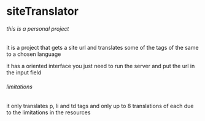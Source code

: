 # siteTranslator

###### this is a personal project

it is a project that gets a site url and translates some of the tags of the same to a chosen language

it has a oriented interface you just need to run the server and put the url in the input field

###### limitations

it only translates p, li and td tags and only up to 8 translations of each due to the limitations in the resources

